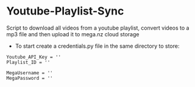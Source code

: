# Youtube-Playlist-Sync
 Script to download all videos from a youtube playlist, convert videos to a mp3 file and then upload it to mega.nz cloud storage
 
- To start create a credentials.py file in the same directory to store:
```
Youtube_API_Key = ''
Playlist_ID = ''

MegaUsername = ''
MegaPassword = ''
```
